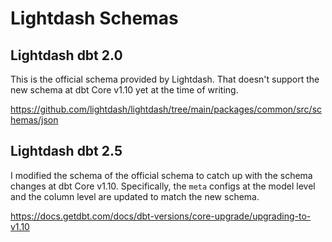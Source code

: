 # Lightdash Schemas

## Lightdash dbt 2.0

This is the official schema provided by Lightdash.
That doesn't support the new schema at dbt Core v1.10 yet at the time of writing.

<https://github.com/lightdash/lightdash/tree/main/packages/common/src/schemas/json>

## Lightdash dbt 2.5

I modified the schema of the official schema to catch up with the schema changes at dbt Core v1.10.
Specifically, the `meta` configs at the model level and the column level are updated to match the new schema.

<https://docs.getdbt.com/docs/dbt-versions/core-upgrade/upgrading-to-v1.10>
